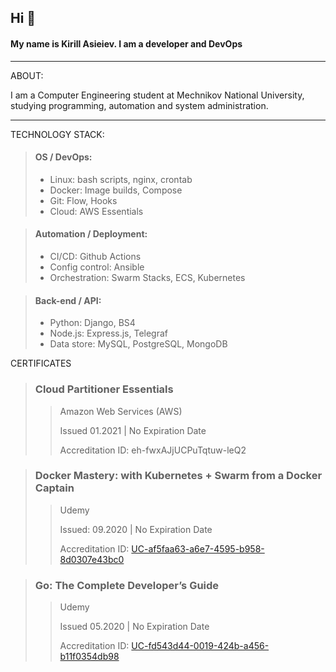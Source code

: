 ## Hi 👋
#### My name is Kirill Asieiev. I am a developer and DevOps
***
ABOUT:
 
I am a Computer Engineering student at Mechnikov National University, studying programming, automation and system administration.
***
TECHNOLOGY STACK:

> #### OS / DevOps:
> - Linux: bash scripts, nginx, crontab
> - Docker: Image builds, Compose
> - Git: Flow, Hooks
> - Cloud: AWS Essentials

> #### Automation / Deployment:
> - CI/CD: Github Actions
> - Config control: Ansible
> - Orchestration: Swarm Stacks, ECS, Kubernetes

> #### Back-end / API:
> - Python: Django, BS4
> - Node.js: Express.js, Telegraf
> - Data store: MySQL, PostgreSQL, MongoDB

CERTIFICATES
> ### Cloud Partitioner Essentials
>
>> Amazon Web Services (AWS)
>>
>> Issued 01.2021 | No Expiration Date
>>
>> Accreditation ID: eh-fwxAJjUCPuTqtuw-leQ2

> ### Docker Mastery: with Kubernetes + Swarm from a Docker Captain
>> Udemy
>>
>> Issued: 09.2020 | No Expiration Date
>>
>> Accreditation ID: [UC-af5faa63-a6e7-4595-b958-8d0307e43bc0](https://www.udemy.com/certificate/UC-af5faa63-a6e7-4595-b958-8d0307e43bc0/)

> ### Go: The Complete Developer’s Guide
>> Udemy
>>
>> Issued 05.2020 | No Expiration Date
>>
>> Accreditation ID: [UC-fd543d44-0019-424b-a456-b11f0354db98](https://www.udemy.com/certificate/UC-fd543d44-0019-424b-a456-b11f0354db98/)